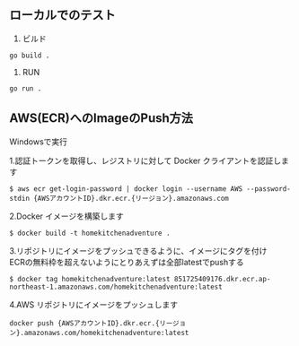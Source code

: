 ## ローカルでのテスト

1. ビルド
```
go build . 
```
1. RUN
```
go run .
``` 

## AWS(ECR)へのImageのPush方法

Windowsで実行

1.認証トークンを取得し、レジストリに対して Docker クライアントを認証します

```
$ aws ecr get-login-password | docker login --username AWS --password-stdin {AWSアカウントID}.dkr.ecr.{リージョン}.amazonaws.com
```

2.Docker イメージを構築します

```
$ docker build -t homekitchenadventure .
```

3.リポジトリにイメージをプッシュできるように、イメージにタグを付け  
ECRの無料枠を超えないようにとりあえずは全部latestでpushする
```
$ docker tag homekitchenadventure:latest 851725409176.dkr.ecr.ap-northeast-1.amazonaws.com/homekitchenadventure:latest
```

4.AWS リポジトリにイメージをプッシュします

```
docker push {AWSアカウントID}.dkr.ecr.{リージョン}.amazonaws.com/homekitchenadventure:latest
```